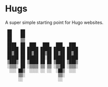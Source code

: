 # Hugs
A super simple starting point for Hugo websites.

```
 ██    ██
 ██    ██
 ██    ▒▒
 ████  ██  ███   ███   ███   ███
 █████ ██ █████ █████ █████ █████
 ██▒██ ██ ██▒██ ██▒██ ██▒██ ██▒██
 █████ ██ █████ ██░██ █████ █████
 ▒███▒ ██ ▒████ ██ ██ ▒████ ▒███▒
 ░▒▒▒░ ██ ░▒▒▒▒ ▒▒ ▒▒ ░▒▒██ ░▒▒▒░
  ░░░ ██▒  ░░░░ ░░ ░░  ░██▒  ░░░
      ▒▒░               ▒▒░
      ░░                ░░
```